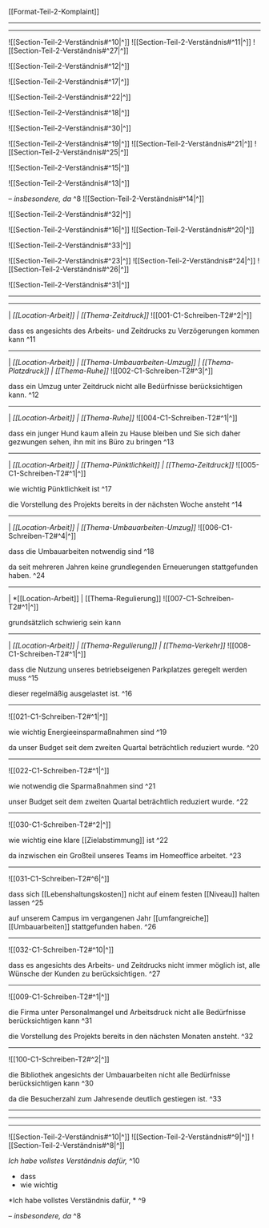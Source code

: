 [[Format-Teil-2-Komplaint]]

---
---

![[Section-Teil-2-Verständnis#^10|^]]
![[Section-Teil-2-Verständnis#^11|^]]
![[Section-Teil-2-Verständnis#^27|^]]

![[Section-Teil-2-Verständnis#^12|^]]

![[Section-Teil-2-Verständnis#^17|^]]

![[Section-Teil-2-Verständnis#^22|^]]

![[Section-Teil-2-Verständnis#^18|^]]

![[Section-Teil-2-Verständnis#^30|^]]

![[Section-Teil-2-Verständnis#^19|^]]
![[Section-Teil-2-Verständnis#^21|^]]
![[Section-Teil-2-Verständnis#^25|^]]

![[Section-Teil-2-Verständnis#^15|^]]

![[Section-Teil-2-Verständnis#^13|^]]


*– insbesondere, da* ^8
![[Section-Teil-2-Verständnis#^14|^]]

![[Section-Teil-2-Verständnis#^32|^]]

![[Section-Teil-2-Verständnis#^16|^]] 
![[Section-Teil-2-Verständnis#^20|^]]

![[Section-Teil-2-Verständnis#^33|^]]

![[Section-Teil-2-Verständnis#^23|^]] 
![[Section-Teil-2-Verständnis#^24|^]]
![[Section-Teil-2-Verständnis#^26|^]]

![[Section-Teil-2-Verständnis#^31|^]]

---
---
|     *[[Location-Arbeit]] | [[Thema-Zeitdruck]]*
![[001-C1-Schreiben-T2#^2|^]]

 dass es angesichts des Arbeits- und Zeitdrucks zu Verzögerungen kommen kann ^11




---
|     *[[Location-Arbeit]] | [[Thema-Umbauarbeiten-Umzug]] | [[Thema-Platzdruck]] | [[Thema-Ruhe]]*
![[002-C1-Schreiben-T2#^3|^]] 

 dass ein Umzug unter Zeitdruck nicht alle Bedürfnisse berücksichtigen kann. ^12





---
|     *[[Location-Arbeit]] | [[Thema-Ruhe]]*
![[004-C1-Schreiben-T2#^1|^]]

dass ein junger Hund kaum allein zu Hause bleiben und Sie sich daher gezwungen sehen, ihn mit ins Büro zu bringen ^13




---
|     *[[Location-Arbeit]] | [[Thema-Pünktlichkeit]] | [[Thema-Zeitdruck]]*
![[005-C1-Schreiben-T2#^1|^]]

wie wichtig Pünktlichkeit ist ^17


die Vorstellung des Projekts bereits in der nächsten Woche ansteht ^14


---
|     *[[Location-Arbeit]] | [[Thema-Umbauarbeiten-Umzug]]* 
![[006-C1-Schreiben-T2#^4|^]]

dass die Umbauarbeiten notwendig sind ^18


da seit mehreren Jahren keine grundlegenden Erneuerungen stattgefunden haben. ^24



---
|     *[[Location-Arbeit]] | [[Thema-Regulierung]] 
![[007-C1-Schreiben-T2#^1|^]]

grundsätzlich schwierig sein kann


---
|     *[[Location-Arbeit]] | [[Thema-Regulierung]] | [[Thema-Verkehr]]* 
![[008-C1-Schreiben-T2#^1|^]]

dass die Nutzung unseres betriebseigenen Parkplatzes geregelt werden muss ^15


dieser regelmäßig ausgelastet ist. ^16


---

![[021-C1-Schreiben-T2#^1|^]] 

wie wichtig Energieeinsparmaßnahmen sind ^19


da unser Budget seit dem zweiten Quartal beträchtlich reduziert wurde. ^20


---

![[022-C1-Schreiben-T2#^1|^]]

wie notwendig die Sparmaßnahmen sind ^21


unser Budget seit dem zweiten Quartal beträchtlich reduziert wurde. ^22


---

![[030-C1-Schreiben-T2#^2|^]]

wie wichtig eine klare [[Zielabstimmung]] ist ^22


da inzwischen ein Großteil unseres Teams im Homeoffice arbeitet. ^23



---

![[031-C1-Schreiben-T2#^6|^]]

dass sich [[Lebenshaltungskosten]] nicht auf einem festen [[Niveau]] halten lassen ^25


auf unserem Campus im vergangenen Jahr [[umfangreiche]] [[Umbauarbeiten]] stattgefunden haben. ^26


---

![[032-C1-Schreiben-T2#^10|^]]

dass es angesichts des Arbeits- und Zeitdrucks nicht immer möglich ist, alle Wünsche der Kunden zu berücksichtigen. ^27


---

![[009-C1-Schreiben-T2#^1|^]]

die Firma unter Personalmangel und Arbeitsdruck nicht alle Bedürfnisse berücksichtigen kann ^31


die Vorstellung des Projekts bereits in den nächsten Monaten ansteht. ^32



---
![[100-C1-Schreiben-T2#^2|^]]

die Bibliothek angesichts der Umbauarbeiten nicht alle Bedürfnisse berücksichtigen kann ^30


da die Besucherzahl zum Jahresende deutlich gestiegen ist. ^33




----
---
---

![[Section-Teil-2-Verständnis#^10|^]]
![[Section-Teil-2-Verständnis#^9|^]]
![[Section-Teil-2-Verständnis#^8|^]]


*Ich habe vollstes Verständnis dafür,* ^10

+ dass
+ wie wichtig

*Ich habe vollstes Verständnis dafür, * ^9


*– insbesondere, da* ^8




